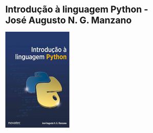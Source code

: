 # Introdução à linguagem Python - José Augusto N. G. Manzano
<div align="left">
<img src="./img1.jpg" alt="Image" height="300" width="200">
</div>
